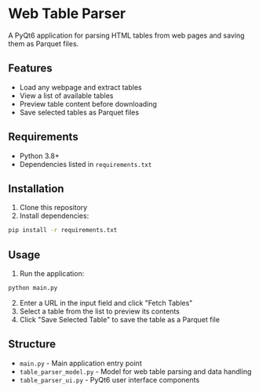 # Web Table Parser

A PyQt6 application for parsing HTML tables from web pages and saving them as Parquet files.

## Features

- Load any webpage and extract tables
- View a list of available tables
- Preview table content before downloading
- Save selected tables as Parquet files

## Requirements

- Python 3.8+
- Dependencies listed in `requirements.txt`

## Installation

1. Clone this repository
2. Install dependencies:

```bash
pip install -r requirements.txt
```

## Usage

1. Run the application:

```bash
python main.py
```

2. Enter a URL in the input field and click "Fetch Tables"
3. Select a table from the list to preview its contents
4. Click "Save Selected Table" to save the table as a Parquet file

## Structure

- `main.py` - Main application entry point
- `table_parser_model.py` - Model for web table parsing and data handling
- `table_parser_ui.py` - PyQt6 user interface components 